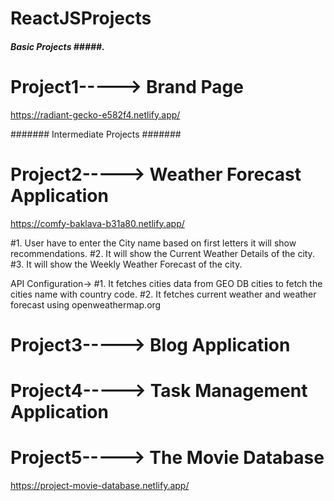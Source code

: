 # ReactJSProjects


#####  Basic Projects  #####.
# Project1-----> Brand Page 

 https://radiant-gecko-e582f4.netlify.app/




#######  Intermediate Projects  #######

# Project2-----> Weather Forecast Application

https://comfy-baklava-b31a80.netlify.app/

#1. User have to enter the City name based on first letters it will show recommendations.
#2. It will show the Current Weather Details of the city.
#3. It will show the Weekly Weather Forecast of the city.

API Configuration->
#1. It fetches cities data from GEO DB cities to fetch the cities name with country code.
#2. It fetches current weather and weather forecast using openweathermap.org 


# Project3----->  Blog Application




# Project4-----> Task Management Application



# Project5-----> The Movie Database

https://project-movie-database.netlify.app/
